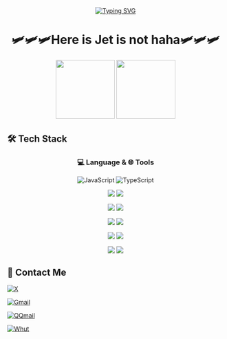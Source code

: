 

<div align="center";> <a href="https://git.io/typing-svg"><img src="https://readme-typing-svg.demolab.com?font=Fira+Code&pause=1000&color=B940F7&width=435&lines=++++++++++++++**************Welcome*************" alt="Typing SVG" /></a> </div>



<div align="center">
  
# 🛩🛩🛩Here is Jet is not haha🛩🛩🛩
</div>

<div align="center"> <img height="137px" src="https://github-readme-stats.vercel.app/api/top-langs/?username=jet-isnt-haha&layout=compact" /> 
<img height="137px" src="https://github-readme-stats.vercel.app/api?username=jet-isnt-haha&hide_title=true&hide_border=true&show_icons=trueline_height=21&text_color=000&icon_color=000&bg_color=0,ea6161,ffc64d,fffc4d,52fa5a&theme=graywhite" /></div>

## 🛠️ **Tech Stack**
<div align="center">

### 💻 Language & 🌐 Tools
![JavaScript](https://img.shields.io/badge/-JavaScript-yellow?style=flat-square&logo=javascript&logoColor=ffffff)
![TypeScript](https://img.shields.io/badge/-TypeScript-blue?style=flat-square&logo=typescript&logoColor=ffffff)

[![](https://img.shields.io/badge/-Nodejs-white?style=flat-square&logo=nodedotjs&logoColor=green)](https://nodejs.org/)
[![](https://img.shields.io/badge/-Express-white?style=flat-square&logo=express&logoColor=black)](https://expressjs.com/)

[![](https://img.shields.io/badge/-HTML5-E34F26?style=flat-square&logo=html5&logoColor=ffffff)](https://html.spec.whatwg.org/)
[![](https://img.shields.io/badge/-CSS3-purple?style=flat-square&logo=css3&logoColor=ffffff)](https://www.w3.org/Style/CSS/)

[![](https://img.shields.io/badge/-React-2496ED?style=flat-square&logo=React)](https://react.dev/)
[![](https://img.shields.io/badge/-Expo-black?style=flat-square&logo=Expo)](https://expo.dev/)

[![](https://img.shields.io/badge/-Mongodb-black?style=flat-square&logo=mongodb&logoColor=green)](https://www.mongodb.com/)
[![](https://img.shields.io/badge/-Redis-black?style=flat-square&logo=redis&logoColor=darkred)](https://redis.io/)

[![](https://img.shields.io/badge/-Git-f05032?style=flat-square&logo=git&logoColor=ffffff)](https://git-scm.com/)
[![](https://img.shields.io/badge/-Nginx-269539?style=flat-square&logo=nginx&logoColor=ffffff)](https://nginx.org/)
</div>

## 📩 **Contact Me**  
[![X](https://img.shields.io/badge/X-black?style=for-the-badge&logo=x&logoColor=white)](https://x.com/jet239114294614) 

[![Gmail](https://img.shields.io/badge/Gmail-D14836?style=for-the-badge&logo=gmail&logoColor=white)](mailto:cjet945@gmail.com) 

[![QQmail](https://img.shields.io/badge/QQmail-pink?style=for-the-badge&logo=qq&logoColor=white)](mailto:j3t_ch3n@qq.com) 

[![Whut](https://img.shields.io/badge/WhutEmail-skyblue?style=for-the-badge)](mailto:357825@whut.edu.cn) 

